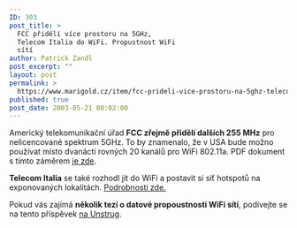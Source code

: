 ```yaml
---
ID: 303
post_title: >
  FCC přidělí více prostoru na 5GHz,
  Telecom Italia do WiFi. Propustnost WiFi
  sítí
author: Patrick Zandl
post_excerpt: ""
layout: post
permalink: >
  https://www.marigold.cz/item/fcc-prideli-vice-prostoru-na-5ghz-telecom-italia-do-wifi-propustnost-wifi-siti
published: true
post_date: 2003-05-21 08:02:00
---
```

<P>Americký telekomunikační úřad <STRONG>FCC zřejmě přidělí dalších 255 MHz</STRONG> pro nelicencované spektrum 5GHz. To by znamenalo, že v USA bude možno používat místo dvanácti rovných 20 kanálů pro WiFi 802.11a. PDF dokument s tímto záměrem <A href="http://hraunfoss.fcc.gov/edocs_public/attachmatch/DOC-234566A1.pdf" target=_blank>je zde</A>. </P>
<P><STRONG>Telecom Italia</STRONG> se také rozhodl jít do WiFi a postavit si síť hotspotů na exponovaných lokalitách. <A href="http://www.unstrung.com/document.asp?doc_id=34168" target=_blank>Podrobnosti zde.</A> </P>
<P>Pokud vás zajímá <STRONG>několik tezí o datové propoustnosti WiFi sítí</STRONG>, podívejte se na tento příspěvek <A href="http://www.unstrung.com/boards/message.asp?msg_id=75851" target=_blank>na Unstrug</A>. </P>